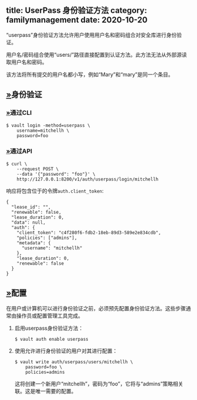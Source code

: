 title: UserPass 身份验证方法
category: familymanagement
date: 2020-10-20
------------------------------------
<!-- zh-CN:+ -->
“userpass”身份验证方法允许用户使用用户名和密码组合对安全库进行身份验证。

用户名/密码组合使用“users/”路径直接配置到认证方法。此方法无法从外部源读取用户名和密码。

该方法将所有提交的用户名都小写，例如“Mary”和“mary”是同一个条目。

[»](#身份验证)身份验证
----------------------------------

### [»](#通过CLI)通过CLI

```
$ vault login -method=userpass \
    username=mitchellh \
    password=foo

```

### [»](#通过API)通过API

```
$ curl \
    --request POST \
    --data '{"password": "foo"}' \
    http://127.0.0.1:8200/v1/auth/userpass/login/mitchellh

```

响应将包含位于的令牌`auth.client_token`:

```
{
  "lease_id": "",
  "renewable": false,
  "lease_duration": 0,
  "data": null,
  "auth": {
    "client_token": "c4f280f6-fdb2-18eb-89d3-589e2e834cdb",
    "policies": ["admins"],
    "metadata": {
      "username": "mitchellh"
    },
    "lease_duration": 0,
    "renewable": false
  }
}

```

[»](#配置)配置
--------------------------------

在用户或计算机可以进行身份验证之前，必须预先配置身份验证方法。这些步骤通常由操作员或配置管理工具完成。

1.  启用userpass身份验证方法：
    
    ```
    $ vault auth enable userpass
    
    ```
    
2.  使用允许进行身份验证的用户对其进行配置：
    
    ```
    $ vault write auth/userpass/users/mitchellh \
        password=foo \
        policies=admins
    
    ```
    
    这将创建一个新用户“mitchellh”，密码为“foo”，它将与“admins”策略相关联。这是唯一需要的配置。

<!-- zh-CN:- -->